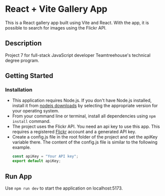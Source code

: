 # React + Vite Gallery App

This is a React gallery app built using Vite and React. With the app, it is possible to search for images using the Flickr API.

## Description

Project 7 for full-stack JavaScript developer Teamtreehouse's technical degree program.

## Getting Started

### Installation

- This application requires Node.js. If you don't have Node.js installed, install it from [nodejs downloads](https://nodejs.org/en/download/current) by selecting the appropriate version for your operating system.
- From your command line or terminal, install all dependencies using `npm install` command. 
- The project uses the Flickr API. You need an api key to use this app. This requires a registered [Flickr](https://www.flickr.com) account and a generated API key.
- Create a config.js file in the root folder of the project and set the apiKey variable there. The content of the config.js file is similar to the following example.
    ```JavaScript
    const apiKey = "Your API key";
    export default apiKey;
    ```

## Run App

Use `npm run dev` to start the application on localhost:5173.


